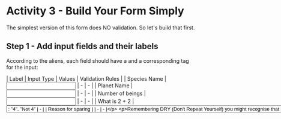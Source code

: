# Activity 3 - Build Your Form Simply

The simplest version of this form does NO validation. So let's build that first.

## Step 1 - Add input fields and their labels

According to the aliens, each field should have a <label> and a corresponding tag for the input:

| Label | Input Type | Values | Validation Rules |
| Species Name | <input type='text'> | - | - |
| Planet Name | <input type='text'> | - | - |
| Number of beings | <input type='text'> | - | - |
| What is 2 + 2 | <select> | two possible <option>: "4", "Not 4" | - |
| Reason for sparing | <textarea> | - | - |

Remembering DRY (Don't Repeat Yourself) you might recognise that it's good design to share code when possible, but it's up to you to decide how to split these up into React components.

💡 Don't forget we're in the world of React, so each input field needs to store its value somewhere in `state` - the `useState` hook will be required here.

As a refresher, for each field you'll need something like:

`<input type='text' value={myStateVariable} onChange='{doSomethingHereToUpdateState} />`

(Of course, not all of the required fields are `<input>` tags so you may need to remind yourself of how `<select>` and `<textarea>` work - luckily, they're very similar to `<input>`)

🤔 QUESTION - where is the best place to store this state? (Hint: think about submitting the form - at some point the whole form needs to know about the state of each component, so perhaps the form component is a sensible place to store form state?)

-   Code a simple version of the form that stores each entered value in state

**If you're struggling to build the form, there are some extra [Activity 3 Hints](./activity-3-hints.md) available.**

## Step 2 - Add a submit button

Lastly your form will need to submit. For now, just hook the button up with a click handler that logs to the console that it has been submitted.

🤔 Can you get the button to log ALL the form values in the console on submit? If you've designed the form carefully then this should just be a couple of lines of code!

Once you're happy you've built a basic form, let's move onto [Activity 4](./activity-4.md).
